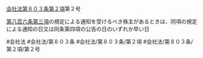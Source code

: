 [会社法第８０３条第２項](会社法＿＿＿＿第８０３条第２項)第２号

[第八百六条第三項](会社法＿＿＿＿第８０６条第３項)の規定による通知を受けるべき株主があるときは、同項の規定による通知の日又は同条第四項の公告の日のいずれか早い日


#会社法
#会社法/第８０３条
#会社法/第８０３条/第２項
#会社法/第８０３条/第２項/第２号

